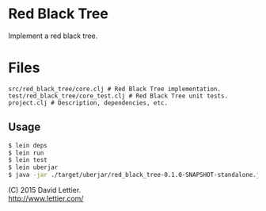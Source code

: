 # Red Black Tree

Implement a red black tree.

# Files

```
src/red_black_tree/core.clj # Red Black Tree implementation.
test/red_black_tree/core_test.clj # Red Black Tree unit tests.
project.clj # Description, dependencies, etc.
```

## Usage

```bash
$ lein deps
$ lein run
$ lein test
$ lein uberjar
$ java -jar ./target/uberjar/red_black_tree-0.1.0-SNAPSHOT-standalone.jar
```

(C) 2015 David Lettier.  
http://www.lettier.com/
